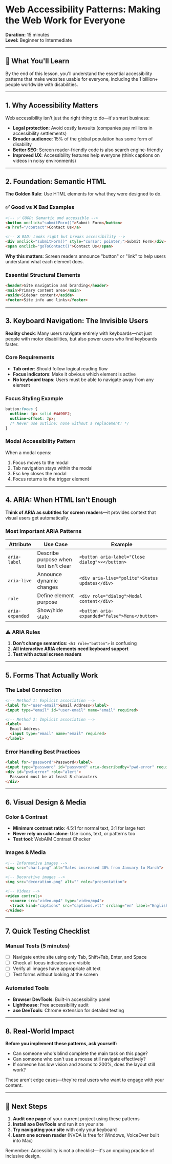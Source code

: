 # Web Accessibility Patterns: Making the Web Work for Everyone

**Duration:** 15 minutes  
**Level:** Beginner to Intermediate

---

## 🎯 What You'll Learn

By the end of this lesson, you'll understand the essential accessibility patterns that make websites usable for everyone, including the 1 billion+ people worldwide with disabilities.

---

## 1. Why Accessibility Matters

Web accessibility isn't just the right thing to do—it's smart business:
- **Legal protection**: Avoid costly lawsuits (companies pay millions in accessibility settlements)
- **Broader audience**: 15% of the global population has some form of disability
- **Better SEO**: Screen reader-friendly code is also search engine-friendly
- **Improved UX**: Accessibility features help everyone (think captions on videos in noisy environments)

---

## 2. Foundation: Semantic HTML

**The Golden Rule**: Use HTML elements for what they were designed to do.

### ✅ Good vs ❌ Bad Examples

```html
<!-- ✅ GOOD: Semantic and accessible -->
<button onclick="submitForm()">Submit Form</button>
<a href="/contact">Contact Us</a>

<!-- ❌ BAD: Looks right but breaks accessibility -->
<div onclick="submitForm()" style="cursor: pointer;">Submit Form</div>
<span onclick="goToContact()">Contact Us</span>
```

**Why this matters**: Screen readers announce "button" or "link" to help users understand what each element does.

### Essential Structural Elements
```html
<header>Site navigation and branding</header>
<main>Primary content area</main>
<aside>Sidebar content</aside>
<footer>Site info and links</footer>
```

---

## 3. Keyboard Navigation: The Invisible Users

**Reality check**: Many users navigate entirely with keyboards—not just people with motor disabilities, but also power users who find keyboards faster.

### Core Requirements
- **Tab order**: Should follow logical reading flow
- **Focus indicators**: Make it obvious which element is active
- **No keyboard traps**: Users must be able to navigate away from any element

### Focus Styling Example
```css
button:focus {
  outline: 3px solid #4A90F2;
  outline-offset: 2px;
  /* Never use outline: none without a replacement! */
}
```

### Modal Accessibility Pattern
When a modal opens:
1. Focus moves to the modal
2. Tab navigation stays within the modal
3. Esc key closes the modal
4. Focus returns to the trigger element

---

## 4. ARIA: When HTML Isn't Enough

**Think of ARIA as subtitles for screen readers**—it provides context that visual users get automatically.

### Most Important ARIA Patterns

| Attribute | Use Case | Example |
|-----------|----------|---------|
| `aria-label` | Describe purpose when text isn't clear | `<button aria-label="Close dialog">×</button>` |
| `aria-live` | Announce dynamic changes | `<div aria-live="polite">Status updates</div>` |
| `role` | Define element purpose | `<div role="dialog">Modal content</div>` |
| `aria-expanded` | Show/hide state | `<button aria-expanded="false">Menu</button>` |

### ⚠️ ARIA Rules
1. **Don't change semantics**: `<h1 role="button">` is confusing
2. **All interactive ARIA elements need keyboard support**
3. **Test with actual screen readers**

---

## 5. Forms That Actually Work

### The Label Connection
```html
<!-- Method 1: Explicit association -->
<label for="user-email">Email Address</label>
<input type="email" id="user-email" name="email" required>

<!-- Method 2: Implicit association -->
<label>
  Email Address
  <input type="email" name="email" required>
</label>
```

### Error Handling Best Practices
```html
<label for="password">Password</label>
<input type="password" id="password" aria-describedby="pwd-error" required>
<div id="pwd-error" role="alert">
  Password must be at least 8 characters
</div>
```

---

## 6. Visual Design & Media

### Color & Contrast
- **Minimum contrast ratio**: 4.5:1 for normal text, 3:1 for large text
- **Never rely on color alone**: Use icons, text, or patterns too
- **Test tool**: WebAIM Contrast Checker

### Images & Media
```html
<!-- Informative images -->
<img src="chart.png" alt="Sales increased 40% from January to March">

<!-- Decorative images -->
<img src="decoration.png" alt="" role="presentation">

<!-- Videos -->
<video controls>
  <source src="video.mp4" type="video/mp4">
  <track kind="captions" src="captions.vtt" srclang="en" label="English">
</video>
```

---

## 7. Quick Testing Checklist

### Manual Tests (5 minutes)
- [ ] Navigate entire site using only Tab, Shift+Tab, Enter, and Space
- [ ] Check all focus indicators are visible
- [ ] Verify all images have appropriate alt text
- [ ] Test forms without looking at the screen

### Automated Tools
- **Browser DevTools**: Built-in accessibility panel
- **Lighthouse**: Free accessibility audit
- **axe DevTools**: Chrome extension for detailed testing

---

## 8. Real-World Impact

**Before you implement these patterns, ask yourself:**
- Can someone who's blind complete the main task on this page?
- Can someone who can't use a mouse still navigate effectively?
- If someone has low vision and zooms to 200%, does the layout still work?

These aren't edge cases—they're real users who want to engage with your content.

---

## 🚀 Next Steps

1. **Audit one page** of your current project using these patterns
2. **Install axe DevTools** and run it on your site
3. **Try navigating your site** with only your keyboard
4. **Learn one screen reader** (NVDA is free for Windows, VoiceOver built into Mac)

Remember: Accessibility is not a checklist—it's an ongoing practice of inclusive design.